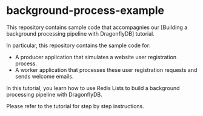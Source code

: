 # background-process-example

This repository contains sample code that accompagnies our [Building a background processing pipeline with DragonflyDB] tutorial.

In particular, this repository contains the sample code for:

- A producer application that simulates a website user registration process.
- A worker application that processes these user registration requests and sends welcome emails.

In this tutorial, you learn how to use Redis Lists to build a background processing pipeline with DragonflyDB. 

Please refer to the tutorial for step by step instructions.


